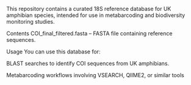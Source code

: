 This repository contains a curated 18S reference database for UK amphibian species, intended for use in metabarcoding and biodiversity monitoring studies.

Contents
COI_final_filtered.fasta – FASTA file containing reference sequences.

Usage
You can use this database for:

BLAST searches to identify COI sequences from UK amphibians.

Metabarcoding workflows involving VSEARCH, QIIME2, or similar tools
